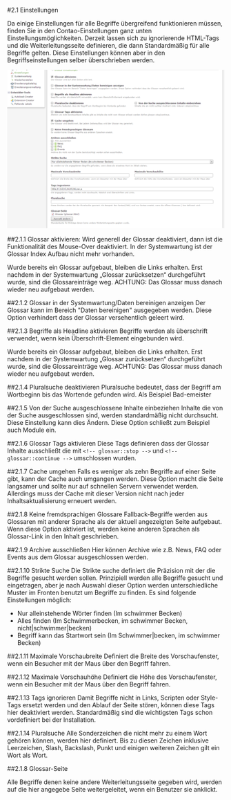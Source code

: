#2.1 Einstellungen

Da einige Einstellungen für alle Begriffe übergreifend funktionieren müssen, finden Sie in den Contao-Einstellungen ganz unten Einstellungsmöglichkeiten. Derzeit lassen sich zu ignorierende HTML-Tags und die Weiterleitungsseite definieren, die dann Standardmäßig für alle Begriffe gelten. Diese Einstellungen können aber in den Begriffseinstellungen selber überschrieben werden.

![Einstellungen > Glossar Einstellungen](https://raw.githubusercontent.com/kbits/SWGlossar/kbits_doku_swglossar/documentation/images/Einstellungen.PNG)

##2.1.1 Glossar aktivieren:
Wird generell der Glossar deaktiviert, dann ist die Funktionalität des Mouse-Over deaktiviert. 
In der Systemwartung ist der Glossar Index Aufbau nicht mehr vorhanden.

Wurde bereits ein Glossar aufgebaut, bleiben die Links erhalten. Erst nachdem in der Systemwartung „Glossar zurücksetzen“ durchgeführt wurde, sind die Glossareinträge weg.
ACHTUNG: Das Glossar muss danach wieder neu aufgebaut werden.

##2.1.2 Glossar in der Systemwartung/Daten bereinigen anzeigen
Der Glossar kann im Bereich "Daten bereinigen" ausgegeben werden. Diese Option verhindert dass der Glossar versehentlich geleert wird.

##2.1.3 Begriffe als Headline aktivieren
Begriffe werden als überschrift verwendet, wenn kein Überschrift-Element eingebunden wird.

Wurde bereits ein Glossar aufgebaut, bleiben die Links erhalten. Erst nachdem in der Systemwartung „Glossar zurücksetzen“ durchgeführt wurde, sind die Glossareinträge weg.
ACHTUNG: Das Glossar muss danach wieder neu aufgebaut werden.

##2.1.4 Pluralsuche deaktivieren
Pluralsuche bedeutet, dass der Begriff am Wortbeginn bis das Wortende gefunden wird. Als Beispiel Bad-emeister


##2.1.5 Von der Suche ausgeschlossene Inhalte einbeziehen
Inhalte die von der Suche ausgeschlossen sind, werden standardmäßig nicht durchsucht. Diese Einstellung kann dies Ändern. Diese Option schließt zum Beispiel auch Module ein.

##2.1.6 Glossar Tags aktivieren
Diese Tags definieren dass der Glossar Inhalte ausschließt die mit `<!-- glossar::stop -->` und `<!-- glossar::continue -->` umschlossen wurden.

##2.1.7 Cache umgehen
Falls es weniger als zehn Begriffe auf einer Seite gibt, kann der Cache auch umgangen werden. Diese Option macht die Seite langsamer und sollte nur auf schnellen Servern verwendet werden. Allerdings muss der Cache mit dieser Version nicht nach jeder Inhaltsaktualisierung erneuert werden.

##2.1.8 Keine fremdsprachigen Glossare
Fallback-Begriffe werden aus Glossaren mit anderer Sprache als der aktuell angezeigten Seite aufgebaut. Wenn diese Option aktiviert ist, werden keine anderen Sprachen als Glossar-Link in den Inhalt geschrieben.

##2.1.9 Archive ausschließen
Hier können Archive wie z.B. News, FAQ oder Events aus dem Glossar ausgeschlossen werden. 

##2.1.10 Strikte Suche
Die Strikte suche definiert die Präzision mit der die Begriffe gesucht werden sollen. Prinzipiell werden alle Begriffe gesucht und eingetragen, aber je nach Auswahl dieser Option werden unterschiedliche Muster im Fronten benutzt um Begriffe zu finden. Es sind folgende Einstellungen möglich:
-	Nur alleinstehende Wörter finden (Im schwimmer Becken)
-	Alles finden (Im Schwimmerbecken, im schwimmer Becken, nicht|schwimmer|becken)
-	Begriff kann das Startwort sein (Im Schwimmer|becken, im schwimmer Becken)

##2.1.11 Maximale Vorschaubreite
Definiert die Breite des Vorschaufenster, wenn ein Besucher mit der Maus über den Begriff fahren.

##2.1.12 Maximale Vorschauhöhe
Definiert die Höhe des Vorschaufenster, wenn ein Besucher mit der Maus über den Begriff fahren.

##2.1.13 Tags ignorieren
Damit Begriffe nicht in Links, Scripten oder Style-Tags  ersetzt werden und den Ablauf der Seite stören, können diese Tags hier deaktiviert werden. Standardmäßig sind die wichtigsten Tags schon vordefiniert bei der Installation.

##2.1.14 Pluralsuche
Alle Sonderzeichen die nicht mehr zu einem Wort gehören können, werden hier definiert. Bis zu diesen Zeichen inklusive Leerzeichen, Slash, Backslash, Punkt und einigen weiteren Zeichen gilt ein Wort als Wort.

##2.1.8 Glossar-Seite

Alle Begriffe denen keine andere Weiterleitungsseite gegeben wird, werden auf die hier angegebe Seite weitergeleitet, wenn ein Benutzer sie anklickt.
